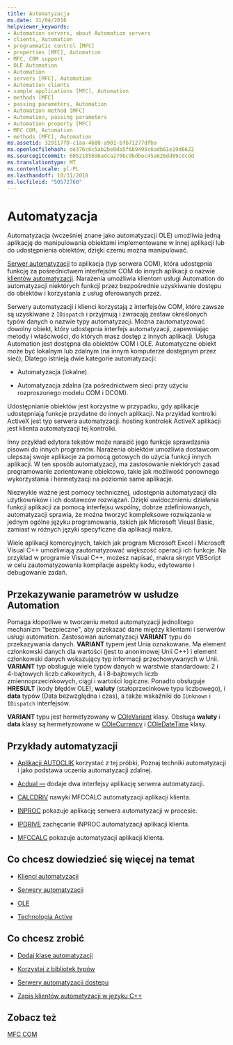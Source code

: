 ```yaml
---
title: Automatyzacja
ms.date: 11/04/2016
helpviewer_keywords:
- Automation servers, about Automation servers
- clients, Automation
- programmatic control [MFC]
- properties [MFC], Automation
- MFC, COM support
- OLE Automation
- Automation
- servers [MFC], Automation
- Automation clients
- sample applications [MFC], Automation
- methods [MFC]
- passing parameters, Automation
- Automation method [MFC]
- Automation, passing parameters
- Automation property [MFC]
- MFC COM, Automation
- methods [MFC], Automation
ms.assetid: 329117f0-c1aa-4680-a901-bfb71277dfba
ms.openlocfilehash: de376c6c5ab2be0da5f6b9495c6adb61e19d6622
ms.sourcegitcommit: 6052185696adca270bc9bdbec45a626dd89cdcdd
ms.translationtype: MT
ms.contentlocale: pl-PL
ms.lasthandoff: 10/31/2018
ms.locfileid: "50572760"
---
```

# <a name="automation"></a>Automatyzacja

Automatyzacja (wcześniej znane jako automatyzacji OLE) umożliwia jedną aplikację do manipulowania obiektami implementowane w innej aplikacji lub do udostępnienia obiektów, dzięki czemu można manipulować.

[Serwer automatyzacji](../mfc/automation-servers.md) to aplikacja (typ serwera COM), która udostępnia funkcję za pośrednictwem interfejsów COM do innych aplikacji o nazwie [klientów automatyzacji](../mfc/automation-clients.md). Narażenia umożliwia klientom usługi Automation do automatyzacji niektórych funkcji przez bezpośrednie uzyskiwanie dostępu do obiektów i korzystania z usług oferowanych przez.

Serwery automatyzacji i klienci korzystają z interfejsów COM, które zawsze są uzyskiwane z `IDispatch` i przyjmują i zwracają zestaw określonych typów danych o nazwie typy automatyzacji. Można zautomatyzować dowolny obiekt, który udostępnia interfejs automatyzacji, zapewniając metody i właściwości, do których masz dostęp z innych aplikacji. Usługa Automation jest dostępna dla obiektów COM i OLE. Automatyczne obiekt może być lokalnym lub zdalnym (na innym komputerze dostępnym przez sieć); Dlatego istnieją dwie kategorie automatyzacji:

- Automatyzacja (lokalne).

- Automatyzacja zdalna (za pośrednictwem sieci przy użyciu rozproszonego modelu COM i DCOM).

Udostępnianie obiektów jest korzystne w przypadku, gdy aplikacje udostępniają funkcje przydatne do innych aplikacji. Na przykład kontrolki ActiveX jest typ serwera automatyzacji. hosting kontrolek ActiveX aplikacji jest klienta automatyzacji tej kontrolki.

Inny przykład edytora tekstów może narazić jego funkcje sprawdzania pisowni do innych programów. Narażenia obiektów umożliwia dostawcom ulepszaj swoje aplikacje za pomocą gotowych do użycia funkcji innych aplikacji. W ten sposób automatyzacji, ma zastosowanie niektórych zasad programowanie zorientowane obiektowo, takie jak możliwość ponownego wykorzystania i hermetyzacji na poziomie same aplikacje.

Niezwykle ważne jest pomocy technicznej, udostępnia automatyzacji dla użytkowników i ich dostawców rozwiązań. Dzięki uwidocznieniu działania funkcji aplikacji za pomocą interfejsu wspólny, dobrze zdefiniowanych, automatyzacji sprawia, że można tworzyć kompleksowe rozwiązania w jednym ogólne języku programowania, takich jak Microsoft Visual Basic, zamiast w różnych języki specyficzne dla aplikacji makra.

Wiele aplikacji komercyjnych, takich jak program Microsoft Excel i Microsoft Visual C++ umożliwiają zautomatyzować większość operacji ich funkcje. Na przykład w programie Visual C++, możesz napisać, makra skrypt VBScript w celu zautomatyzowania kompilacje aspekty kodu, edytowanie i debugowanie zadań.

##  <a name="_core_passing_parameters_in_automation"></a> Przekazywanie parametrów w usłudze Automation

Pomaga kłopotliwe w tworzeniu metod automatyzacji jednolitego mechanizm "bezpieczne", aby przekazać dane między klientami i serwerów usługi automation. Zastosowań automatyzacji **VARIANT** typu do przekazywania danych. **VARIANT** typem jest Unia oznakowane. Ma element członkowski danych dla wartości (jest to anonimowej Unii C++) i element członkowski danych wskazujący typ informacji przechowywanych w Unii. **VARIANT** typ obsługuje wiele typów danych w warstwie standardowa: 2 i 4-bajtowych liczb całkowitych, 4 i 8-bajtowych liczb zmiennoprzecinkowych, ciągi i wartości logiczne. Ponadto obsługuje **HRESULT** (kody błędów OLE), **waluty** (stałoprzecinkowe typu liczbowego), i **data** typów (Data bezwzględna i czas), a także wskaźniki do `IUnknown` i `IDispatch` interfejsów.

**VARIANT** typu jest hermetyzowany w [COleVariant](../mfc/reference/colevariant-class.md) klasy. Obsługa **waluty** i **data** klasy są hermetyzowane w [COleCurrency](../mfc/reference/colecurrency-class.md) i [COleDateTime](../atl-mfc-shared/reference/coledatetime-class.md) klasy.

## <a name="automation-samples"></a>Przykłady automatyzacji

- [Aplikacji AUTOCLIK](../visual-cpp-samples.md) korzystać z tej próbki, Poznaj techniki automatyzacji i jako podstawa uczenia automatyzacji zdalnej.

- [Acdual —](../visual-cpp-samples.md) dodaje dwa interfejsy aplikację serwera automatyzacji.

- [CALCDRIV](../visual-cpp-samples.md) nawyki MFCCALC automatyzacji aplikacji klienta.

- [INPROC](../visual-cpp-samples.md) pokazuje aplikację serwera automatyzacji w procesie.

- [IPDRIVE](../visual-cpp-samples.md) zachęcanie INPROC automatyzacji aplikacji klienta.

- [MFCCALC](../visual-cpp-samples.md) pokazuje automatyzacji aplikacji klienta.

## <a name="what-do-you-want-to-know-more-about"></a>Co chcesz dowiedzieć się więcej na temat

- [Klienci automatyzacji](../mfc/automation-clients.md)

- [Serwery automatyzacji](../mfc/automation-servers.md)

- [OLE](../mfc/ole-in-mfc.md)

- [Technologia Active](../mfc/mfc-com.md)

## <a name="what-do-you-want-to-do"></a>Co chcesz zrobić

- [Dodaj klasę automatyzacji](../mfc/automation-servers.md)

- [Korzystaj z bibliotek typów](../mfc/automation-clients-using-type-libraries.md)

- [Serwery automatyzacji dostępu](../mfc/automation-servers.md)

- [Zapis klientów automatyzacji w języku C++](../mfc/automation-clients.md)

## <a name="see-also"></a>Zobacz też

[MFC COM](../mfc/mfc-com.md)
